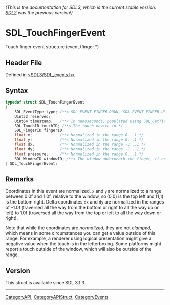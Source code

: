 ###### (This is the documentation for SDL3, which is the current stable version. [SDL2](https://wiki.libsdl.org/SDL2/) was the previous version!)
# SDL_TouchFingerEvent

Touch finger event structure (event.tfinger.*)

## Header File

Defined in [<SDL3/SDL_events.h>](https://github.com/libsdl-org/SDL/blob/main/include/SDL3/SDL_events.h)

## Syntax

```c
typedef struct SDL_TouchFingerEvent
{
    SDL_EventType type; /**< SDL_EVENT_FINGER_DOWN, SDL_EVENT_FINGER_UP, SDL_EVENT_FINGER_MOTION, or SDL_EVENT_FINGER_CANCELED */
    Uint32 reserved;
    Uint64 timestamp;   /**< In nanoseconds, populated using SDL_GetTicksNS() */
    SDL_TouchID touchID; /**< The touch device id */
    SDL_FingerID fingerID;
    float x;            /**< Normalized in the range 0...1 */
    float y;            /**< Normalized in the range 0...1 */
    float dx;           /**< Normalized in the range -1...1 */
    float dy;           /**< Normalized in the range -1...1 */
    float pressure;     /**< Normalized in the range 0...1 */
    SDL_WindowID windowID; /**< The window underneath the finger, if any */
} SDL_TouchFingerEvent;
```

## Remarks

Coordinates in this event are normalized. `x` and `y` are normalized to a
range between 0.0f and 1.0f, relative to the window, so (0,0) is the top
left and (1,1) is the bottom right. Delta coordinates `dx` and `dy` are
normalized in the ranges of -1.0f (traversed all the way from the bottom or
right to all the way up or left) to 1.0f (traversed all the way from the
top or left to all the way down or right).

Note that while the coordinates are _normalized_, they are not _clamped_,
which means in some circumstances you can get a value outside of this
range. For example, a renderer using logical presentation might give a
negative value when the touch is in the letterboxing. Some platforms might
report a touch outside of the window, which will also be outside of the
range.

## Version

This struct is available since SDL 3.1.3.

----
[CategoryAPI](CategoryAPI), [CategoryAPIStruct](CategoryAPIStruct), [CategoryEvents](CategoryEvents)

